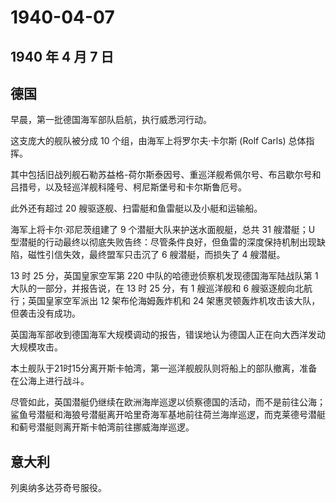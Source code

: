 # 1940-04-07

## 1940 年 4 月 7 日

## 德国

早晨，第一批德国海军部队启航，执行威悉河行动。

这支庞大的舰队被分成 10 个组，由海军上将罗尔夫·卡尔斯 (Rolf Carls)
总体指挥。

其中包括旧战列舰石勒苏益格-荷尔斯泰因号、重巡洋舰希佩尔号、布吕歇尔号和吕措号，以及轻巡洋舰科隆号、柯尼斯堡号和卡尔斯鲁厄号。

此外还有超过 20 艘驱逐舰、扫雷艇和鱼雷艇以及小艇和运输船。

海军上将卡尔·邓尼茨组建了 9 个潜艇大队来护送水面舰艇，总共 31 艘潜艇；U
型潜艇的行动最终以彻底失败告终：尽管条件良好，但鱼雷的深度保持机制出现缺陷，磁性引信失效，最终盟军只击沉了
6 艘潜艇，而损失了 4 艘潜艇。

13 时 25 分，英国皇家空军第 220 中队的哈德逊侦察机发现德国海军陆战队第 1
大队的一部分，并报告说，在 13 时 25 分，有 1 艘巡洋舰和 6
艘驱逐舰向北航行；英国皇家空军派出 12 架布伦海姆轰炸机和 24
架惠灵顿轰炸机攻击该大队，但袭击没有成功。

英国海军部收到德国海军大规模调动的报告，错误地认为德国人正在向大西洋发动大规模攻击。

本土舰队于21时15分离开斯卡帕湾，第一巡洋舰舰队则将船上的部队撤离，准备在公海上进行战斗。

尽管如此，英国潜艇仍继续在欧洲海岸巡逻以侦察德国的活动，而不是前往公海；鲨鱼号潜艇和海狼号潜艇离开哈里奇海军基地前往荷兰海岸巡逻，而克莱德号潜艇和蓟号潜艇则离开斯卡帕湾前往挪威海岸巡逻。

## 意大利

列奥纳多达芬奇号服役。

